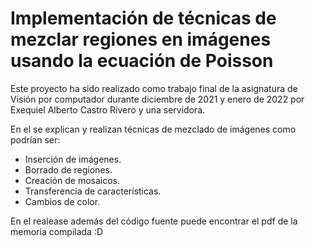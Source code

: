 # Implementación de técnicas de mezclar regiones en imágenes usando la ecuación de Poisson  

Este proyecto ha sido realizado como trabajo final de la asignatura de Visión por computador durante diciembre de 2021 y enero de 2022 por Exequiel Alberto Castro Rivero y una servidora.    

En el se explican y realizan técnicas de mezclado de imágenes como podrían ser: 
- Inserción de imágenes.
- Borrado de regiones.
- Creación de mosaicos.
- Transferencia de características.
- Cambios de color.
  

En el realease además del código fuente puede encontrar el pdf de la memoria compilada :D
